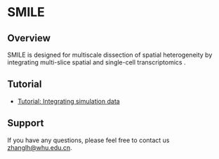# SMILE

## Overview

SMILE is designed for multiscale dissection of spatial heterogeneity by integrating multi-slice spatial and single-cell transcriptomics .


## Tutorial

- [Tutorial: Integrating simulation data](https://github.com/lhzhanglabtools/SMILE/blob/main/Tutorial/run_SMILE_on_simulation_data.ipynb)

## Support

If you have any questions, please feel free to contact us [zhanglh@whu.edu.cn](mailto:zhanglh@whu.edu.cn). 


